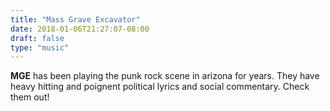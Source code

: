 ```yaml
---
title: "Mass Grave Excavator"
date: 2018-01-06T21:27:07-08:00
draft: false
type: "music"
---
```


**MGE** has been playing the punk rock scene in arizona for years. They have heavy hitting and poignent political lyrics and social commentary. Check them out!